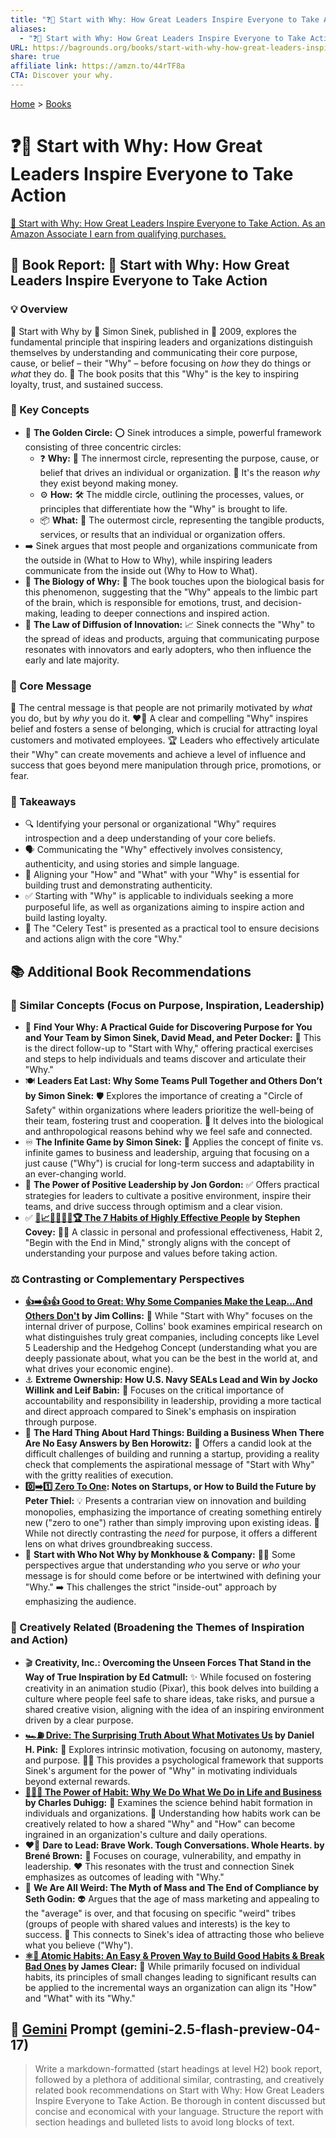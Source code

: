 ```yaml
---
title: "❓🎯 Start with Why: How Great Leaders Inspire Everyone to Take Action"
aliases:
  - "❓🎯 Start with Why: How Great Leaders Inspire Everyone to Take Action"
URL: https://bagrounds.org/books/start-with-why-how-great-leaders-inspire-everyone-to-take-action
share: true
affiliate link: https://amzn.to/44rTF8a
CTA: Discover your why.
---
```

[Home](../index.md) > [Books](./index.md)  
# ❓🎯 Start with Why: How Great Leaders Inspire Everyone to Take Action  
[🛒 Start with Why: How Great Leaders Inspire Everyone to Take Action. As an Amazon Associate I earn from qualifying purchases.](https://amzn.to/44rTF8a)  
  
## 📖 Book Report: 🚀 Start with Why: How Great Leaders Inspire Everyone to Take Action  
  
### 💡 Overview  
  
🚀 Start with Why by 👤 Simon Sinek, published in 📅 2009, explores the fundamental principle that inspiring leaders and organizations distinguish themselves by understanding and communicating their core purpose, cause, or belief – their "Why" – before focusing on *how* they do things or *what* they do. 🔑 The book posits that this "Why" is the key to inspiring loyalty, trust, and sustained success.  
  
### 🔑 Key Concepts  
  
* 🌟 **The Golden Circle:** ⭕ Sinek introduces a simple, powerful framework consisting of three concentric circles:  
    * ❓ **Why:** 🎯 The innermost circle, representing the purpose, cause, or belief that drives an individual or organization. 🤔 It's the reason *why* they exist beyond making money.  
    * ⚙️ **How:** 🛠️ The middle circle, outlining the processes, values, or principles that differentiate how the "Why" is brought to life.  
    * 📦 **What:** 🎁 The outermost circle, representing the tangible products, services, or results that an individual or organization offers.  
* ➡️ Sinek argues that most people and organizations communicate from the outside in (What to How to Why), while inspiring leaders communicate from the inside out (Why to How to What).  
* 🧠 **The Biology of Why:** 🧬 The book touches upon the biological basis for this phenomenon, suggesting that the "Why" appeals to the limbic part of the brain, which is responsible for emotions, trust, and decision-making, leading to deeper connections and inspired action.  
* 📣 **The Law of Diffusion of Innovation:** 📈 Sinek connects the "Why" to the spread of ideas and products, arguing that communicating purpose resonates with innovators and early adopters, who then influence the early and late majority.  
  
### 💬 Core Message  
  
🎯 The central message is that people are not primarily motivated by *what* you do, but by *why* you do it. ❤️‍🔥 A clear and compelling "Why" inspires belief and fosters a sense of belonging, which is crucial for attracting loyal customers and motivated employees. 🏆 Leaders who effectively articulate their "Why" can create movements and achieve a level of influence and success that goes beyond mere manipulation through price, promotions, or fear.  
  
### 📝 Takeaways  
  
* 🔍 Identifying your personal or organizational "Why" requires introspection and a deep understanding of your core beliefs.  
* 🗣️ Communicating the "Why" effectively involves consistency, authenticity, and using stories and simple language.  
* 🔗 Aligning your "How" and "What" with your "Why" is essential for building trust and demonstrating authenticity.  
* ✅ Starting with "Why" is applicable to individuals seeking a more purposeful life, as well as organizations aiming to inspire action and build lasting loyalty.  
* 🥬 The "Celery Test" is presented as a practical tool to ensure decisions and actions align with the core "Why."  
  
## 📚 Additional Book Recommendations  
  
### 🤝 Similar Concepts (Focus on Purpose, Inspiration, Leadership)  
  
* 🔎 **Find Your Why: A Practical Guide for Discovering Purpose for You and Your Team by Simon Sinek, David Mead, and Peter Docker:** 👣 This is the direct follow-up to "Start with Why," offering practical exercises and steps to help individuals and teams discover and articulate their "Why."  
* 🍽️ **Leaders Eat Last: Why Some Teams Pull Together and Others Don’t by Simon Sinek:** 🛡️ Explores the importance of creating a "Circle of Safety" within organizations where leaders prioritize the well-being of their team, fostering trust and cooperation. 🧬 It delves into the biological and anthropological reasons behind why we feel safe and connected.  
* ♾️ **The Infinite Game by Simon Sinek:** 🎯 Applies the concept of finite vs. infinite games to business and leadership, arguing that focusing on a just cause ("Why") is crucial for long-term success and adaptability in an ever-changing world.  
* 🌟 **The Power of Positive Leadership by Jon Gordon:** ✅ Offers practical strategies for leaders to cultivate a positive environment, inspire their teams, and drive success through optimism and a clear vision.  
* ✅ **[👤📈🎯🌟🔑🤝🏆 The 7 Habits of Highly Effective People](./the-7-habits-of-highly-effective-people.md) by Stephen Covey:** 👨‍💼 A classic in personal and professional effectiveness, Habit 2, "Begin with the End in Mind," strongly aligns with the concept of understanding your purpose and values before taking action.  
  
### ⚖️ Contrasting or Complementary Perspectives  
  
* **[👍➡️👍👍 Good to Great: Why Some Companies Make the Leap...And Others Don't](./good-to-great.md) by Jim Collins:** 🧭 While "Start with Why" focuses on the internal driver of purpose, Collins' book examines empirical research on what distinguishes truly great companies, including concepts like Level 5 Leadership and the Hedgehog Concept (understanding what you are deeply passionate about, what you can be the best in the world at, and what drives your economic engine).  
* ⚓ **Extreme Ownership: How U.S. Navy SEALs Lead and Win by Jocko Willink and Leif Babin:** 💪 Focuses on the critical importance of accountability and responsibility in leadership, providing a more tactical and direct approach compared to Sinek's emphasis on inspiration through purpose.  
* 😬 **The Hard Thing About Hard Things: Building a Business When There Are No Easy Answers by Ben Horowitz:** 🧱 Offers a candid look at the difficult challenges of building and running a startup, providing a reality check that complements the aspirational message of "Start with Why" with the gritty realities of execution.  
* **[0️⃣➡️1️⃣ Zero To One](./zero-to-one.md): Notes on Startups, or How to Build the Future by Peter Thiel:** 💡 Presents a contrarian view on innovation and building monopolies, emphasizing the importance of creating something entirely new ("zero to one") rather than simply improving upon existing ideas. 🤔 While not directly contrasting the *need* for purpose, it offers a different lens on what drives groundbreaking success.  
* 👤 **Start with Who Not Why by Monkhouse & Company:** 🤷‍♂️ Some perspectives argue that understanding *who* you serve or *who* your message is for should come before or be intertwined with defining your "Why." ➡️ This challenges the strict "inside-out" approach by emphasizing the audience.  
  
### 🎨 Creatively Related (Broadening the Themes of Inspiration and Action)  
  
* 🎬 **Creativity, Inc.: Overcoming the Unseen Forces That Stand in the Way of True Inspiration by Ed Catmull:** ✨ While focused on fostering creativity in an animation studio (Pixar), this book delves into building a culture where people feel safe to share ideas, take risks, and pursue a shared creative vision, aligning with the idea of an inspiring environment driven by a clear purpose.  
* **[🏎️⛽ Drive: The Surprising Truth About What Motivates Us](./drive-the-surprising-truth-about-what-motivates-us.md) by Daniel H. Pink:** 🧭 Explores intrinsic motivation, focusing on autonomy, mastery, and purpose. 🧑‍🔬 This provides a psychological framework that supports Sinek's argument for the power of "Why" in motivating individuals beyond external rewards.  
* **[🔄🧠💪 The Power of Habit: Why We Do What We Do in Life and Business](./the-power-of-habit.md) by Charles Duhigg:** 🔬 Examines the science behind habit formation in individuals and organizations. 🔄 Understanding how habits work can be creatively related to how a shared "Why" and "How" can become ingrained in an organization's culture and daily operations.  
* ❤️‍🔥 **Dare to Lead: Brave Work. Tough Conversations. Whole Hearts. by Brené Brown:** 💪 Focuses on courage, vulnerability, and empathy in leadership. ❤️ This resonates with the trust and connection Sinek emphasizes as outcomes of leading with "Why."  
* 🤪 **We Are All Weird: The Myth of Mass and The End of Compliance by Seth Godin:** 👽 Argues that the age of mass marketing and appealing to the "average" is over, and that focusing on specific "weird" tribes (groups of people with shared values and interests) is the key to success. 🤝 This connects to Sinek's idea of attracting those who believe what you believe ("Why").  
* **[⚛️🔄 Atomic Habits: An Easy & Proven Way to Build Good Habits & Break Bad Ones](./atomic-habits.md) by James Clear:** 👣 While primarily focused on individual habits, its principles of small changes leading to significant results can be applied to the incremental ways an organization can align its "How" and "What" with its "Why."  
  
## 💬 [Gemini](../software/gemini.md) Prompt (gemini-2.5-flash-preview-04-17)  
> Write a markdown-formatted (start headings at level H2) book report, followed by a plethora of additional similar, contrasting, and creatively related book recommendations on Start with Why: How Great Leaders Inspire Everyone to Take Action. Be thorough in content discussed but concise and economical with your language. Structure the report with section headings and bulleted lists to avoid long blocks of text.